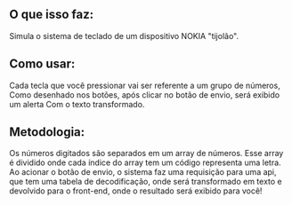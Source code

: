 <h2><b>O que isso faz:</b></h2>

Simula o sistema de teclado de um dispositivo NOKIA "tijolão".

<h2><b>Como usar:</b></h2>
Cada tecla que você pressionar vai ser referente a um grupo de números,
Como desenhado nos botões, após clicar no botão de envio, será exibido um alerta
Com o texto transformado.

<h2><b>Metodologia:</b></h2>
Os números digitados são separados em um array de números.
Esse array é dividido onde cada índice do array tem um código representa uma letra.
Ao acionar o botão de envio, o sistema faz uma requisição para uma api,
que tem uma tabela de decodificação, onde será transformado em texto e devolvido para o front-end,
onde o resultado será exibido para você!
